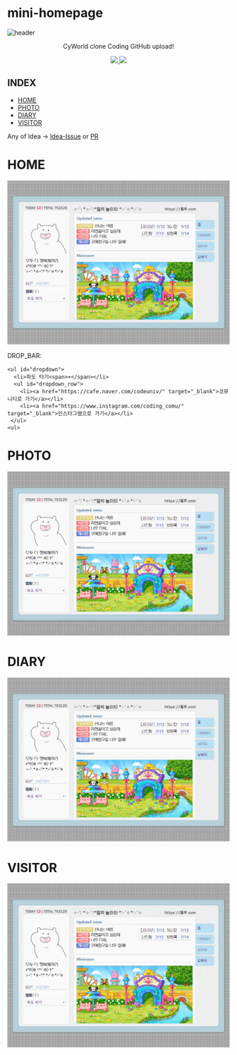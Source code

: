 # mini-homepage
![header](https://capsule-render.vercel.app/api?type=waving&color=auto&height=300&section=header&text=CyWorld%20WebPage&fontSize=90&animation=fadeIn&fontAlignY=38&desc=CLONE%20CODING%20GITHUB%20(❁´▽`❁)%20*✲ﾟ*&descAlignY=51&descAlign=62)
<p align='center'> CyWorld clone Coding GitHub upload! </p>
<p align='center'>
  <a href="https://github.com/kyechan99/capsule-render/labels/Idea">
    <img src="https://img.shields.io/badge/IDEA%20ISSUE%20-%23F7DF1E.svg?&style=for-the-badge&&logoColor=white"/>
  </a>
  <a href="#demo">
    <img src="https://img.shields.io/badge/DEMO%20-%234FC08D.svg?&style=for-the-badge&&logoColor=white"/>
  </a>
</p>

## INDEX
- [HOME](#HOME)
- [PHOTO](#PHOTO)
- [DIARY](#DIARY)
- [VISITOR](#VISITOR)


Any of Idea -> [Idea-Issue](https://github.com/kyechan99/capsule-render/labels/Idea) or [PR](https://github.com/kyechan99/capsule-render/pulls)

# HOME

![Alt text](/demo/HOME.gif)


DROP_BAR:
```
<ul id="dropdown">
  <li>파도 타기<span>▾</span></li>
  <ul id="dropdown_row">
    <li><a href="https://cafe.naver.com/codeuniv/" target="_blank">코뮤니티로 가기</a></li>
    <li><a href="https://www.instagram.com/coding_comu/" target="_blank">인스타그램으로 가기</a></li>
 </ul>
<ul>
```
# PHOTO

![Alt text](/demo/PHOTO.gif)


# DIARY

![Alt text](/demo/DIARY.gif)


# VISITOR

![Alt text](/demo/VISITOR.gif)

